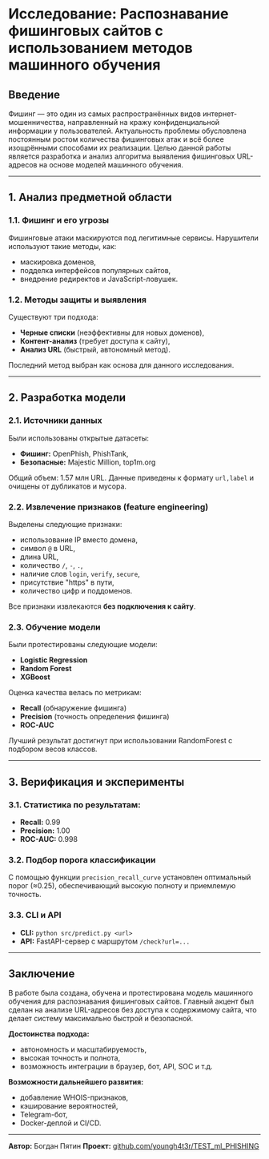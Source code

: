 # Исследование: Распознавание фишинговых сайтов с использованием методов машинного обучения

## Введение

Фишинг — это один из самых распространённых видов интернет-мошенничества, направленный на кражу конфиденциальной информации у пользователей. Актуальность проблемы обусловлена постоянным ростом количества фишинговых атак и всё более изощрёнными способами их реализации. Целью данной работы является разработка и анализ алгоритма выявления фишинговых URL-адресов на основе моделей машинного обучения.

---

## 1. Анализ предметной области

### 1.1. Фишинг и его угрозы

Фишинговые атаки маскируются под легитимные сервисы. Нарушители используют такие методы, как:

* маскировка доменов,
* подделка интерфейсов популярных сайтов,
* внедрение редиректов и JavaScript-ловушек.

### 1.2. Методы защиты и выявления

Существуют три подхода:

* **Черные списки** (неэффективны для новых доменов),
* **Контент-анализ** (требует доступа к сайту),
* **Анализ URL** (быстрый, автономный метод).

Последний метод выбран как основа для данного исследования.

---

## 2. Разработка модели

### 2.1. Источники данных

Были использованы открытые датасеты:

* **Фишинг:** OpenPhish, PhishTank,
* **Безопасные:** Majestic Million, top1m.org

Общий объем: 1.57 млн URL. Данные приведены к формату `url,label` и очищены от дубликатов и мусора.

### 2.2. Извлечение признаков (feature engineering)

Выделены следующие признаки:

* использование IP вместо домена,
* символ `@` в URL,
* длина URL,
* количество `/`, `-`, `.`,
* наличие слов `login`, `verify`, `secure`,
* присутствие "https" в пути,
* количество цифр и поддоменов.

Все признаки извлекаются **без подключения к сайту**.

### 2.3. Обучение модели

Были протестированы следующие модели:

* **Logistic Regression**
* **Random Forest**
* **XGBoost**

Оценка качества велась по метрикам:

* **Recall** (обнаружение фишинга)
* **Precision** (точность определения фишинга)
* **ROC-AUC**

Лучший результат достигнут при использовании RandomForest с подбором весов классов.

---

## 3. Верификация и эксперименты

### 3.1. Статистика по результатам:

* **Recall:** 0.99
* **Precision:** 1.00
* **ROC-AUC:** 0.998

### 3.2. Подбор порога классификации

С помощью функции `precision_recall_curve` установлен оптимальный порог (≈0.25), обеспечивающий высокую полноту и приемлемую точность.

### 3.3. CLI и API

* **CLI:** `python src/predict.py <url>`
* **API:** FastAPI-сервер с маршрутом `/check?url=...`

---

## Заключение

В работе была создана, обучена и протестирована модель машинного обучения для распознавания фишинговых сайтов. Главный акцент был сделан на анализе URL-адресов без доступа к содержимому сайта, что делает систему максимально быстрой и безопасной.

**Достоинства подхода:**

* автономность и масштабируемость,
* высокая точность и полнота,
* возможность интеграции в браузер, бот, API, SOC и т.д.

**Возможности дальнейшего развития:**

* добавление WHOIS-признаков,
* кэширование вероятностей,
* Telegram-бот,
* Docker-деплой и CI/CD.

---

**Автор:** Богдан Пятин
**Проект:** [github.com/youngh4t3r/TEST\_ml\_PHISHING](https://github.com/youngh4t3r/TEST_ml_PHISHING)
